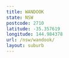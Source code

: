 ```yaml
---
title: WANDOOK
state: NSW
postcode: 2710
latitude: -35.357619
longitude: 144.984378
url: /nsw/wandook/
layout: suburb
---
```

